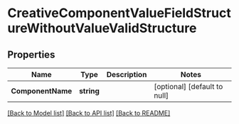 # CreativeComponentValueFieldStructureWithoutValueValidStructure

## Properties
Name | Type | Description | Notes
------------ | ------------- | ------------- | -------------
**ComponentName** | **string** |  | [optional] [default to null]

[[Back to Model list]](../README.md#documentation-for-models) [[Back to API list]](../README.md#documentation-for-api-endpoints) [[Back to README]](../README.md)


